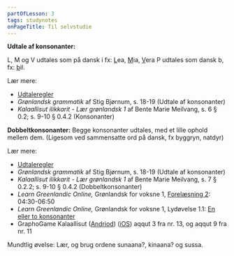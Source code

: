 ```yaml
---
partOfLesson: 3
tags: studynotes
onPageTitle: Til selvstudie
---
```


**Udtale af konsonanter:**

L, M og V udtales som på dansk i fx: <u>L</u>ea, <u>M</u>ia, <u>V</u>era
P udtales som dansk b, fx: <u>b</u>il.

Lær mere:

- [Udtaleregler]({{'/parloer/regler'|url}})
- _Grønlandsk grammatik_ af Stig Bjørnum, s. 18-19 (Udtale af konsonanter)
- _Kalaallisut ilikkarit - Lær grønlandsk 1_ af Bente Marie Meilvang, s. 6 § 0.2; s. 9-10 § 0.4.2 (Konsonanter)

**Dobbeltkonsonanter:** Begge konsonanter udtales, med et lille ophold mellem dem. (Ligesom ved sammensatte ord på dansk, fx byggryn, natdyr)

Lær mere:

- [Udtaleregler]({{'/parloer/regler'|url}})
- _Grønlandsk grammatik_ af Stig Bjørnum, s. 18-19 (Udtale af konsonanter)
- _Kalaallisut ilikkarit - Lær grønlandsk 1_ af Bente Marie Meilvang, s. 7 § 0.2.2; s. 9-10 § 0.4.2 (Dobbeltkonsonanter)
- _Learn Greenlandic Online,_ Grønlandsk for voksne 1, [Forelæsning 2](https://learngreenlandic.com/online/lg1/2/): 04:30-06:50
- _Learn Greenlandic Online,_ Grønlandsk for voksne 1, Lydøvelse 1.1: [En eller to konsonanter](https://learngreenlandic.com/online/lg1/listening/1/)
- GraphoGame Kalaallisut ([Andriod](https://play.google.com/store/apps/details?id=com.graphogame.gg_greenland)) ([iOS](https://apps.apple.com/dk/app/graphogame-kalaallisut/id1599740443)) aqqut 3 fra nr. 13, og aqqut 9 fra nr. 11

Mundtlig øvelse: Lær, og brug ordene sunaana?, kinaana? og sussa.